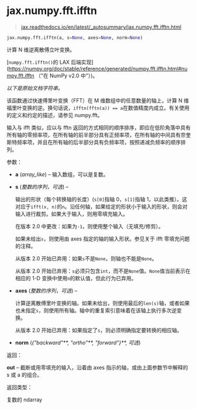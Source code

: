 # jax.numpy.fft.ifftn

> [jax.readthedocs.io/en/latest/_autosummary/jax.numpy.fft.ifftn.html](https://jax.readthedocs.io/en/latest/_autosummary/jax.numpy.fft.ifftn.html)

```py
jax.numpy.fft.ifftn(a, s=None, axes=None, norm=None)
```

计算 N 维逆离散傅立叶变换。

[`numpy.fft.ifftn()`的 LAX 后端实现](https://numpy.org/doc/stable/reference/generated/numpy.fft.ifftn.html#numpy.fft.ifftn （"在 NumPy v2.0 中"）)。

*以下是原始文档字符串。*

该函数通过快速傅里叶变换（FFT）在 M 维数组中的任意数量的轴上，计算 N 维福里叶变换的逆。换句话说，`ifftn(fftn(a)) == a`在数值精度内成立。有关使用的定义和约定的描述，请参见 numpy.fft。

输入与 ifft 类似，应以与 fftn 返回的方式相同的顺序排序，即应在低阶角落中具有所有轴的零频率项，在所有轴的前半部分具有正频率项，在所有轴的中间具有奈奎斯特频率项，并且在所有轴的后半部分具有负频率项，按照递减负频率的顺序排列。

参数：

+   **a** (*array_like*) – 输入数组，可以是复数。

+   **s** (*整数的序列，可选*) –

    输出的形状（每个转换轴的长度）(`s[0]`指轴 0，`s[1]`指轴 1，以此类推）。这对应于`ifft(x, n)`的`n`。沿任何轴，如果给定的形状小于输入的形状，则会对输入进行裁剪。如果大于输入，则用零填充输入。

    在版本 2.0 中更改：如果为`-1`，则使用整个输入（无填充/修剪）。

    如果未给出`s`，则使用由 axes 指定的轴的输入形状。参见关于 ifft 零填充问题的注释。

    从版本 2.0 开始已弃用：如果`s`不是`None`，则轴也不能是`None`。

    从版本 2.0 开始已弃用：`s`必须只包含`int`，而不是`None`值。`None`值当前表示在相应的 1-D 变换中使用`n`的默认值，但此行为已弃用。

+   **axes** (*整数的序列，可选*) –

    计算逆离散傅里叶变换的轴。如果未给出，则使用最后的`len(s)`轴，或者如果也未指定`s`，则使用所有轴。轴中的重复索引意味着在该轴上执行多次逆变换。

    从版本 2.0 开始已弃用：如果指定了`s`，则必须明确指定要转换的相应轴。

+   **norm** (*{"backward"**,* *"ortho"**,* *"forward"}**,* *可选*)

返回：

**out** – 截断或用零填充的输入，沿着由 axes 指示的轴，或由上面参数节中解释的 s 或 a 的组合。

返回类型：

复数的 ndarray
